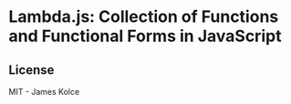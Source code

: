 # Lambda.js: Collection of Functions and Functional Forms in JavaScript


## License

MIT - James Kolce
